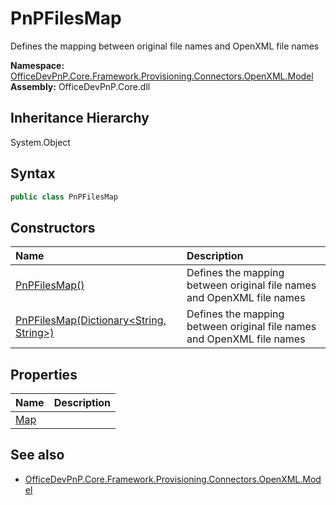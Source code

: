 # PnPFilesMap
Defines the mapping between original file names and OpenXML file names  

**Namespace:** [OfficeDevPnP.Core.Framework.Provisioning.Connectors.OpenXML.Model](OfficeDevPnP.Core.Framework.Provisioning.Connectors.OpenXML.Model.md)  
**Assembly:** OfficeDevPnP.Core.dll  
## Inheritance Hierarchy
System.Object  


## Syntax
```C#
public class PnPFilesMap
```
## Constructors
|**Name**|**Description**|
|:-----|:-----|
| [PnPFilesMap()](OfficeDevPnP.Core.Framework.Provisioning.Connectors.OpenXML.Model.PnPFilesMap.ctor1.md) |  Defines the mapping between original file names and OpenXML file names 
| [PnPFilesMap(Dictionary<String, String>)](OfficeDevPnP.Core.Framework.Provisioning.Connectors.OpenXML.Model.PnPFilesMap.ctor2.md) |  Defines the mapping between original file names and OpenXML file names 
## Properties
|**Name**|**Description**|
|:-----|:-----|
| [Map](OfficeDevPnP.Core.Framework.Provisioning.Connectors.OpenXML.Model.PnPFilesMap.Map.md) | 
## See also
- [OfficeDevPnP.Core.Framework.Provisioning.Connectors.OpenXML.Model](OfficeDevPnP.Core.Framework.Provisioning.Connectors.OpenXML.Model.md)
